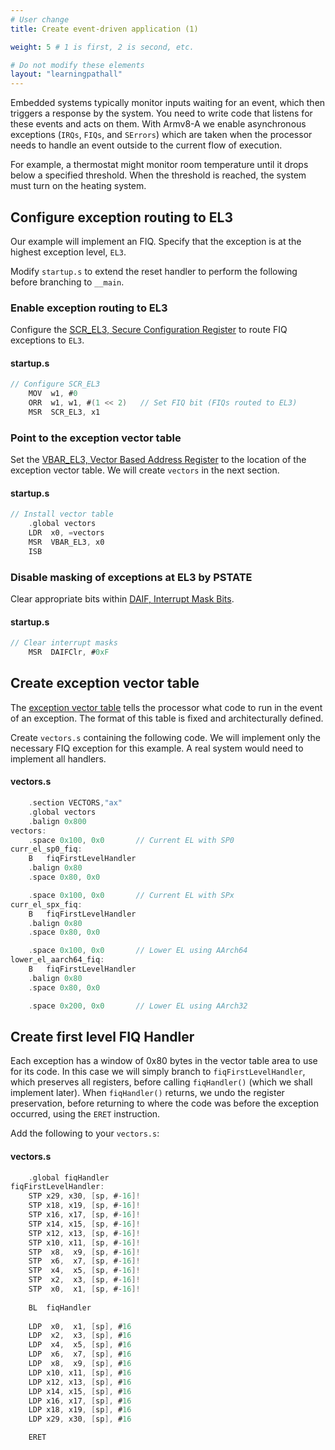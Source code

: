```yaml
---
# User change
title: Create event-driven application (1)

weight: 5 # 1 is first, 2 is second, etc.

# Do not modify these elements
layout: "learningpathall"
---
```

Embedded systems typically monitor inputs waiting for an event, which then triggers a response by the system. You need to write code that listens for these events and acts on them. With Armv8-A we enable asynchronous exceptions (`IRQs`, `FIQs`, and `SErrors`) which are taken when the processor needs to handle an event outside to the current flow of execution.

For example, a thermostat might monitor room temperature until it drops below a specified threshold. When the threshold is reached, the system must turn on the heating system.

## Configure exception routing to EL3

Our example will implement an FIQ. Specify that the exception is at the highest exception level, `EL3`.

Modify `startup.s` to extend the reset handler to perform the following before branching to `__main`.

### Enable exception routing to EL3

Configure the [SCR_EL3, Secure Configuration Register](https://developer.arm.com/documentation/ddi0595/2021-12/AArch64-Registers/SCR-EL3--Secure-Configuration-Register) to route FIQ exceptions to `EL3`.
#### startup.s
```C
// Configure SCR_EL3
	MOV  w1, #0
	ORR  w1, w1, #(1 << 2)   // Set FIQ bit (FIQs routed to EL3)
	MSR  SCR_EL3, x1
```
### Point to the exception vector table
Set the [VBAR_EL3, Vector Based Address Register](https://developer.arm.com/documentation/ddi0595/2021-12/AArch64-Registers/VBAR-EL3--Vector-Base-Address-Register--EL3-) to the location of the exception vector table. We will create `vectors` in the next section.
#### startup.s
```C
// Install vector table
	.global vectors
	LDR  x0, =vectors
	MSR  VBAR_EL3, x0
	ISB
```
### Disable masking of exceptions at EL3 by PSTATE
Clear appropriate bits within [DAIF, Interrupt Mask Bits](https://developer.arm.com/documentation/ddi0595/2021-12/AArch64-Registers/DAIF--Interrupt-Mask-Bits).
#### startup.s
```C
// Clear interrupt masks
	MSR  DAIFClr, #0xF
```

## Create exception vector table

The [exception vector table](https://developer.arm.com/documentation/den0024/latest/AArch64-Exception-Handling/AArch64-exception-table) tells the processor what code to run in the event of an exception. The format of this table is fixed and architecturally defined.

Create `vectors.s` containing the following code. We will implement only the necessary FIQ exception for this example. A real system would need to implement all handlers.

#### vectors.s
```C
	.section VECTORS,"ax"
    .global vectors
	.balign 0x800
vectors:
	.space 0x100, 0x0		// Current EL with SP0
curr_el_sp0_fiq:
	B	fiqFirstLevelHandler
	.balign 0x80
	.space 0x80, 0x0

	.space 0x100, 0x0		// Current EL with SPx
curr_el_spx_fiq:
	B	fiqFirstLevelHandler
	.balign 0x80
	.space 0x80, 0x0

	.space 0x100, 0x0		// Lower EL using AArch64
lower_el_aarch64_fiq:
	B	fiqFirstLevelHandler
	.balign 0x80
	.space 0x80, 0x0

	.space 0x200, 0x0		// Lower EL using AArch32
```

## Create first level FIQ Handler

Each exception has a window of 0x80 bytes in the vector table area to use for its code. In this case we will simply branch to `fiqFirstLevelHandler`, which preserves all registers, before calling `fiqHandler()` (which we shall implement later). When `fiqHandler()` returns, we undo the register preservation, before returning to where the code was before the exception occurred, using the `ERET` instruction.

Add the following to your `vectors.s`:
#### vectors.s
```C
	.global fiqHandler
fiqFirstLevelHandler:
	STP	x29, x30, [sp, #-16]!
	STP	x18, x19, [sp, #-16]!
	STP	x16, x17, [sp, #-16]!
	STP	x14, x15, [sp, #-16]!
	STP	x12, x13, [sp, #-16]!
	STP	x10, x11, [sp, #-16]!
	STP	 x8,  x9, [sp, #-16]!
	STP	 x6,  x7, [sp, #-16]!
	STP	 x4,  x5, [sp, #-16]!
	STP	 x2,  x3, [sp, #-16]!
	STP	 x0,  x1, [sp, #-16]!
	
	BL	fiqHandler
	
	LDP	 x0,  x1, [sp], #16
	LDP	 x2,  x3, [sp], #16
	LDP	 x4,  x5, [sp], #16
	LDP	 x6,  x7, [sp], #16
	LDP	 x8,  x9, [sp], #16
	LDP	x10, x11, [sp], #16
	LDP	x12, x13, [sp], #16
	LDP	x14, x15, [sp], #16
	LDP	x16, x17, [sp], #16
	LDP	x18, x19, [sp], #16
	LDP	x29, x30, [sp], #16

	ERET
```
